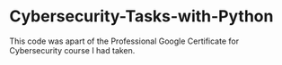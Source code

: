 # Cybersecurity-Tasks-with-Python
This code was apart of the Professional Google Certificate for Cybersecurity course I had taken.
